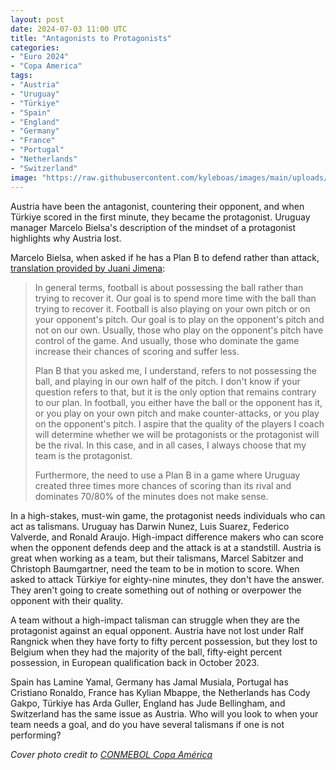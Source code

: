 ```yaml
---
layout: post
date: 2024-07-03 11:00 UTC
title: "Antagonists to Protagonists"
categories:
- "Euro 2024"
- "Copa America"
tags:
- "Austria"
- "Uruguay"
- "Türkiye"
- "Spain"
- "England"
- "Germany"
- "France"
- "Portugal"
- "Netherlands"
- "Switzerland"
image: "https://raw.githubusercontent.com/kyleboas/images/main/uploads/2024/07/03/Image-03Jul2024_01:51:47.png"
---
```


Austria have been the antagonist, countering their opponent, and when Türkiye scored in the first minute, they became the protagonist. Uruguay manager Marcelo Bielsa's description of the mindset of a protagonist highlights why Austria lost.

<!---more--->

Marcelo Bielsa, when asked if he has a Plan B to defend rather than attack, [translation provided by Juani Jimena](https://x.com/jimenajuani/status/1807028069846122665?s=46&t=EwWKBMyY400eGGXYwoRkiw):

> In general terms, football is about possessing the ball rather than trying to recover it. Our goal is to spend more time with the ball than trying to recover it. Football is also playing on your own pitch or on your opponent's pitch. Our goal is to play on the opponent's pitch and not on our own. Usually, those who play on the opponent's pitch have control of the game. And usually, those who dominate the game increase their chances of scoring and suffer less. 
> 
> Plan B that you asked me, I understand, refers to not possessing the ball, and playing in our own half of the pitch. I don't know if your question refers to that, but it is the only option that remains contrary to our plan. In football, you either have the ball or the opponent has it, or you play on your own pitch and make counter-attacks, or you play on the opponent's pitch. I aspire that the quality of the players I coach will determine whether we will be protagonists or the protagonist will be the rival. In this case, and in all cases, I always choose that my team is the protagonist. 
> 
> Furthermore, the need to use a Plan B in a game where Uruguay created three times more chances of scoring than its rival and dominates 70/80% of the minutes does not make sense.

In a high-stakes, must-win game, the protagonist needs individuals who can act as talismans. Uruguay has Darwin Nunez, Luis Suarez, Federico Valverde, and Ronald Araujo. High-impact difference makers who can score when the opponent defends deep and the attack is at a standstill. Austria is great when working as a team, but their talismans, Marcel Sabitzer and Christoph Baumgartner, need the team to be in motion to score. When asked to attack Türkiye for eighty-nine minutes, they don't have the answer. They aren't going to create something out of nothing or overpower the opponent with their quality.

A team without a high-impact talisman can struggle when they are the protagonist against an equal opponent. Austria have not lost under Ralf Rangnick when they have forty to fifty percent possession, but they lost to Belgium when they had the majority of the ball, fifty-eight percent possession, in European qualification back in October 2023. 

Spain has Lamine Yamal, Germany has Jamal Musiala, Portugal has Cristiano Ronaldo, France has Kylian Mbappe, the Netherlands has Cody Gakpo, Türkiye has Arda Guller, England has Jude Bellingham, and Switzerland has the same issue as Austria. Who will you look to when your team needs a goal, and do you have several talismans if one is not performing? 

*Cover photo credit to [CONMEBOL Copa América](https://x.com/copaamerica_eng/status/1806522075995164765?s=46&t=EwWKBMyY400eGGXYwoRkiw)* 